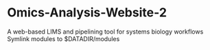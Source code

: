 # Omics-Analysis-Website-2
A web-based LIMS and pipelining tool for systems biology workflows
Symlink modules to $DATADIR/modules 
